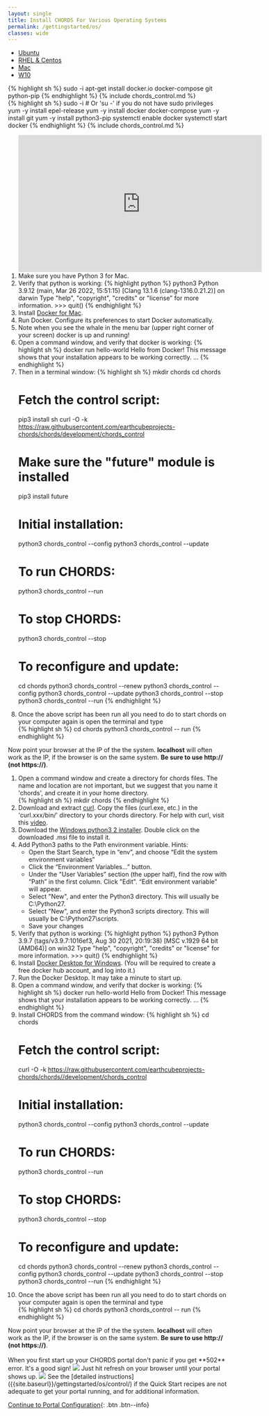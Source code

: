```yaml
---
layout: single
title: Install CHORDS For Various Operating Systems
permalink: /gettingstarted/os/
classes: wide
---
```


<div id="tabs">
  <ul>
    <li><a href="#tabs-Ubuntu">Ubuntu</a></li> <!-- Using JqueryUI to set names and colors on the tabs -->
    <li><a href="#tabs-RHEL">RHEL & Centos</a></li>
    <li><a href="#tabs-Macos">Mac</a></li>
    <li><a href="#tabs-W10">W10</a></li>
  </ul>

  <div id="tabs-Ubuntu"> <!-- content under tab -->
  <div id="ub" class="tab-pane active">
  {% highlight sh %}
  sudo -i
  apt-get install docker.io docker-compose git python-pip
  {% endhighlight %}
  {% include chords_control.md %}
  </div>
  </div>

  <div id="tabs-RHEL"> <!-- content under tab -->
  <div id="centos7" class="tab-pane">
  {% highlight sh %}
  sudo -i # Or 'su -' if you do not have sudo privileges
  yum -y install epel-release
  yum -y install docker docker-compose
  yum -y install git
  yum -y install python3-pip
  systemctl enable docker
  systemctl start docker
  {% endhighlight %}
  {% include chords_control.md %}
  </div>
  </div>

  <div id="tabs-Macos"> <!-- content under tab -->
  <div id="macos" class="tab-pane">
  <ol>
  <iframe width="560" height="315" src="https://www.youtube.com/embed/jR_XToKChYI" frameborder="0" allow="accelerometer; autoplay; encrypted-media; gyroscope; picture-in-picture" allowfullscreen></iframe>

  <li>Make sure you have Python 3 for Mac</a>.</li>
  <li>Verify that python is working:
  {% highlight python %} 
  python3
  Python 3.9.12 (main, Mar 26 2022, 15:51:15)  
  [Clang 13.1.6 (clang-1316.0.21.2)] on darwin
  Type "help", "copyright", "credits" or "license" for more information.
  >>> quit()
  {% endhighlight %}
  </li>
  <li>Install <a href="https://docs.docker.com/v17.09/docker-for-mac/install/">Docker for Mac</a>.</li>
  <li>Run Docker. Configure its preferences to start Docker automatically. </li>
  <li>Note when you see the whale in the menu bar (upper right corner of your screen) docker is up and running!</li>
  <li>Open a command window, and verify that docker is working:
  {% highlight sh %} 
  docker run hello-world
  Hello from Docker!
  This message shows that your installation appears to be working correctly.
  ...
 {% endhighlight %} </li>
  <li>Then in a terminal window:
  {% highlight sh %}
  mkdir chords
  cd chords

  # Fetch the control script:
  pip3 install sh
  curl -O -k https://raw.githubusercontent.com/earthcubeprojects-chords/chords/development/chords_control

  # Make sure the "future" module is installed
  pip3 install future

  # Initial installation:
  python3 chords_control --config
  python3 chords_control --update

  # To run CHORDS:
  python3 chords_control --run

  # To stop CHORDS:
  python3 chords_control --stop

  # To reconfigure and update:
  cd chords
  python3 chords_control --renew
  python3 chords_control --config
  python3 chords_control --update
  python3 chords_control --stop
  python3 chords_control --run
  {% endhighlight %} 
  </li>
  <li> Once the above script has been run all you need to do to start chords on your computer again is open the terminal and type </li>
  {% highlight sh %}
  cd chords
  python3 chords_control -- run
  {% endhighlight %}

  </ol>
  Now point your browser at the IP of the the system. <strong>localhost</strong>
  will often work as the IP, if the browser is on the same system.
  <strong>Be sure to use http:// (not https://)</strong>.
  </div>
  </div>

  <div id="tabs-W10"> <!-- content under tab -->
  <ol>
  <li>Open a command window and create a directory for chords files. The name and location are not important, but we suggest that you name it 'chords', and create it in your home directory.</li>
  {% highlight sh %}
  mkdir chords
  {% endhighlight %}

  <li>Download  and extract <a href="https://curl.haxx.se/windows/" target="_blank">curl</a>. Copy the files (curl.exe, etc.) in the 'curl.xxx/bin/' directory to your chords directory. For help with curl, visit this <a href="https://www.youtube.com/watch?v=8f9DfgRGOBo">video</a>.</li>

  <li>Download the <a href="https://www.python.org/ftp/python/2.7.16/python-2.7.16.amd64.msi">Windows python3 2 installer</a>. Double click on the downloaded .msi file to install it.</li>

  <li>Add Python3 paths to the Path environment variable. Hints:
  <ul>
    <li>Open the Start Search, type in “env”, and choose “Edit the system environment variables”</li>
    <li> Click the “Environment Variables…” button.</li>
    <li>Under the "User Variables” section (the upper half), find the row with “Path” in the first column. Click "Edit". “Edit environment variable” will appear.</li>
    <li>Select "New", and enter the Python3 directory. This will usually be C:\Python27.</li>
    <li>Select "New", and enter the Python3 scripts directory. This will usually be C:\Python27\scripts.</li>
    <li>Save your changes</li>
  </ul>
  </li>

  <li>Verify that python is working:
  {% highlight python %} 
  python3
  Python 3.9.7 (tags/v3.9.7:1016ef3, Aug 30 2021, 20:19:38) [MSC v.1929 64 bit (AMD64)] on win32
  Type "help", "copyright", "credits" or "license" for more information.
  >>> quit()
  {% endhighlight %}
  </li>

  <li>Install <a href="https://docs.docker.com/docker-for-windows/install/" target="_blank">Docker Desktop for Windows</a>. (You will be required to create a free docker hub account, and log into it.)</li>

  <li>Run the Docker Desktop. It may take a minute to start up.</li>

  <li>Open a command window, and verify that docker is working:
  {% highlight sh %} 
  docker run hello-world
  Hello from Docker!
  This message shows that your installation appears to be working correctly.
  ...
 {% endhighlight %} </li>

  <li>Install CHORDS from the command window:
  {% highlight sh %}
  cd chords

# Fetch the control script:
curl -O -k https://raw.githubusercontent.com/earthcubeprojects-chords/chords//development/chords_control

# Initial installation:
python3 chords_control --config
python3 chords_control --update

# To run CHORDS:
python3 chords_control --run

# To stop CHORDS:
python3 chords_control --stop

# To reconfigure and update:
cd chords
python3 chords_control --renew
python3 chords_control --config
python3 chords_control --update
python3 chords_control --stop
python3 chords_control --run
  {% endhighlight %} 
  </li>
  <li> Once the above script has been run all you need to do to start chords on your computer again is open the terminal and type </li>
  {% highlight sh %}
  cd chords
  python3 chords_control -- run
  {% endhighlight %}
  </ol>
Now point your browser at the IP of the the system. <strong>localhost</strong>
will often work as the IP, if the browser is on the same system.
<strong>Be sure to use http:// (not https://)</strong>.
  </div>
</div>
<br>
When you first start up your CHORDS portal don't panic if you get **502** error. It's a good sign!
<a href = "{{ site.baseurl }}/assets/images/goodError.png"><img class="img-responsive" src="{{ site.baseurl }}/assets/images/goodError.png"></a>
Just hit refresh on your browser until your portal shows up.
<a href = "{{ site.baseurl }}/assets/images/CHORDS success.png"><img class="img-responsive" src="{{ site.baseurl }}/assets/images/CHORDS success.png"></a>
See the [detailed instructions]({{site.baseurl}}/gettingstarted/os/control/) if the Quick Start recipes are not adequate
to get your portal running, and for additional information.
<script>
$("#tabs").tabs();
</script>

<!--## Once your portal is running visit [portal configuration]({{site.baseurl}}/portalconfig/) to continue setting up your portal.-->
[Continue to Portal Configuration]({{site.baseurl}}/portalconfig/){: .btn .btn--info}
